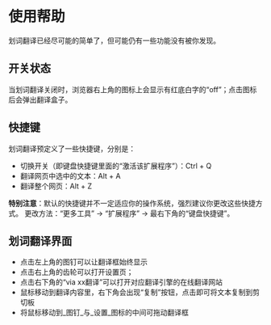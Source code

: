 # 使用帮助

划词翻译已经尽可能的简单了，但可能仍有一些功能没有被你发现。

## 开关状态

当划词翻译关闭时，浏览器右上角的图标上会显示有红底白字的“off”；点击图标后会弹出翻译盒子。

## 快捷键

划词翻译预定义了一些快捷键，分别是：

+ 切换开关（即键盘快捷键里面的“激活该扩展程序”）：Ctrl + Q
+ 翻译网页中选中的文本：Alt + A
+ 翻译整个网页：Alt + Z

**特别注意**：默认的快捷键并不一定适应你的操作系统，强烈建议你更改这些快捷方式。 更改方法：“更多工具” -> “扩展程序” -> 最右下角的“键盘快捷键”。

## 划词翻译界面

+ 点击左上角的图钉可以让翻译框始终显示
+ 点击右上角的齿轮可以打开设置页；
+ 点击右下角的“via xx翻译”可以打开对应翻译引擎的在线翻译网站
+ 鼠标移动到翻译内容里，右下角会出现“复制”按钮，点击即可将文本复制到剪切板
+ 将鼠标移动到_图钉_与_设置_图标的中间可拖动翻译框

<global-footer />
